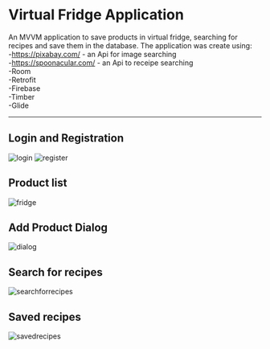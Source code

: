 # Virtual Fridge Application
An MVVM application to save products in virtual fridge, searching for recipes and save them in the database.
The application was create using:
<br/>-https://pixabay.com/ - an Api for image searching
<br/>-https://spoonacular.com/ - an Api to receipe searching
<br/>-Room
<br/>-Retrofit
<br/>-Firebase
<br/>-Timber
<br/>-Glide


---
## Login and Registration

![login](https://user-images.githubusercontent.com/85635492/141696886-7ef8beed-594f-463a-adda-a9e82edf4467.jpg)
![register](https://user-images.githubusercontent.com/85635492/141696887-a67a7eb8-6963-4dc0-af35-6e0443082128.jpg)
## Product list
![fridge](https://user-images.githubusercontent.com/85635492/141696885-4790835b-27c5-4ad2-8892-d0882303c366.jpg)
## Add Product Dialog
![dialog](https://user-images.githubusercontent.com/85635492/141696883-21da6b81-b1cc-42b5-8852-a2d1f238970b.jpg)
## Search for recipes
![searchforrecipes](https://user-images.githubusercontent.com/85635492/141696890-0f43c791-fa7e-48df-a13e-8df4cdbef19b.jpg)
## Saved recipes
![savedrecipes](https://user-images.githubusercontent.com/85635492/141696889-0b4cca8a-e835-443f-bc2e-72dca9212214.jpg)
